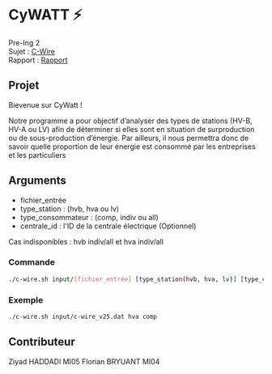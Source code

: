 # CyWATT ⚡

Pre-Ing 2 <br>
Sujet : [C-Wire](Projet_C-Wire.pdf) <br>
Rapport : [Rapport](RapportProjet.pdf) <br>

## Projet

Bievenue sur CyWatt !


Notre programme a pour objectif d’analyser des types de stations (HV-B, HV-A ou LV) afin de déterminer si elles sont en situation de surproduction ou de sous-production d’énergie. Par ailleurs, il nous permettra donc de savoir quelle proportion de leur énergie est consommé par les entreprises et les particuliers

## Arguments 

- fichier_entrée 
- type_station : (hvb, hva ou lv)
- type_consommateur : (comp, indiv ou all)
- centrale_id : l'ID de la centrale électrique (Optionnel)

Cas indisponibles : hvb indiv/all et hva indiv/all

### Commande

```bash
./c-wire.sh input/[fichier_entrée] [type_station(hvb, hva, lv)] [type_consommateur(indiv, comp, all)] (centrale_id)
```

### Exemple

```bash
./c-wire.sh input/c-wire_v25.dat hva comp
```

## Contributeur

Ziyad HADDADI MI05
Florian BRYUANT MI04

